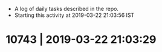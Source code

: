 - A log of daily tasks described in the repo.
- Starting this activity at 2019-03-22 21:03:56 IST

# 10743 | 2019-03-22 21:03:29